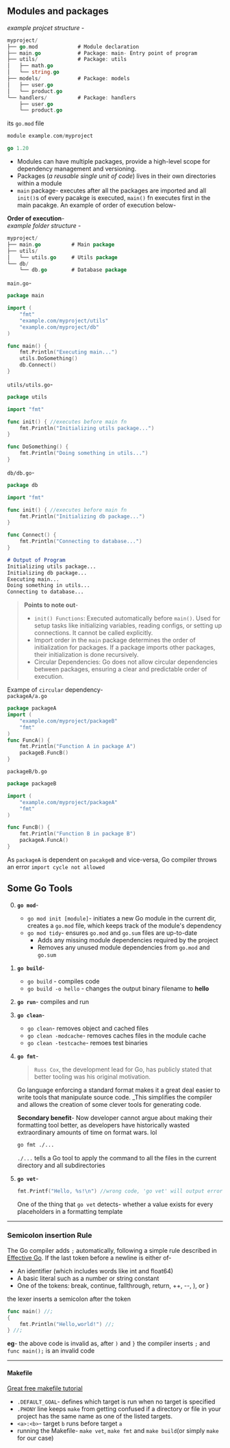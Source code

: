
## Modules and packages
*example projcet structure* -
```go
myproject/
├── go.mod             # Module declaration
├── main.go            # Package: main- Entry point of program
├── utils/             # Package: utils
│   ├── math.go
│   └── string.go
├── models/            # Package: models
│   ├── user.go
│   └── product.go
└── handlers/          # Package: handlers
    ├── user.go
    └── product.go
```
its `go.mod` file
```go
module example.com/myproject

go 1.20
```
- Modules can have multiple packages, provide a high-level scope for dependency management and versioning.
- Packages (*a reusable single unit of code*) lives in their own directories within a module
- `main` package- executes after all the packages are imported and all `init()`s of every pacakge is executed, `main()` fn executes first in the main pacakge. An example of order of execution below-

**Order of execution**-   
*example folder structure* -
```go
myproject/
├── main.go          # Main package
├── utils/
│   └── utils.go     # Utils package
└── db/
    └── db.go        # Database package
```
`main.go`-
```go
package main

import (
    "fmt"
    "example.com/myproject/utils"
    "example.com/myproject/db"
)

func main() {
    fmt.Println("Executing main...")
    utils.DoSomething()
    db.Connect()
}
```

`utils/utils.go`-
```go
package utils

import "fmt"

func init() { //executes before main fn
    fmt.Println("Initializing utils package...")
}

func DoSomething() {
    fmt.Println("Doing something in utils...")
}
```

`db/db.go`-
```go
package db

import "fmt"

func init() { //executes before main fn
    fmt.Println("Initializing db package...")
}

func Connect() {
    fmt.Println("Connecting to database...")
}
```
```md
# Output of Program
Initializing utils package...
Initializing db package...
Executing main...
Doing something in utils...
Connecting to database...
```
> **Points to note out**- 
>- `init() Functions`: Executed automatically before `main()`.
>Used for setup tasks like initializing variables, reading configs, or setting up connections. It cannot be called explicitly.
>- Import order in the `main` package determines the order of initialization for packages. If a package imports other packages, their initialization is done recursively.
>- Circular Dependencies: Go does not allow circular dependencies between packages, ensuring a clear and predictable order of execution.

Exampe of `circular` dependency-  
`packageA/a.go`
```go
package packageA
import (
	"example.com/myproject/packageB"
	"fmt"
)
func FuncA() {
	fmt.Println("Function A in package A")
	packageB.FuncB()
}
```
`packageB/b.go`

```go
package packageB

import (
 	"example.com/myproject/packageA"
 	"fmt"
)

func FuncB() {
 	fmt.Println("Function B in package B")
 	packageA.FuncA()
}
 ```
As `packageA` is dependent on `pacakgeB` and vice-versa, Go compiler throws an error `import cycle not allowed` 

## Some Go Tools 

0. **`go mod`**-
   - `go mod init [module]`- initiates a new Go module in the current dir, creates a `go.mod` file, which keeps track of the module's dependency
   - `go mod tidy`- ensures `go.mod` and `go.sum` files are up-to-date
     - Adds any missing module dependencies required by the project
	 - Removes any unused module dependencies from `go.mod` and `go.sum`
1. **`go build`**-
   - `go build` - compiles code
   - `go build -o hello` - changes the output binary filename to  **hello**
2. **`go run`**- compiles and run

3. **`go clean`**-
    - `go clean`- removes object and cached files
	- `go clean -modcache`- removes caches files in the module cache
	- `go clean -testcache`- remoes test binaries	

4. **`go fmt`**-     
	>`Russ Cox`, the development lead for Go, has publicly stated that better tooling was his original motivation.

	Go language enforcing a standard format
	makes it a great deal easier to write tools that manipulate source code. _This simplifies
	the compiler and allows the creation of some clever tools for generating code.

	**Secondary benefit**- Now developer cannot argue about making their formatting tool better, as developers have historically wasted extraordinary amounts of time on format wars. lol

	```bash
	go fmt ./...
	```

	`./...` tells a Go tool to apply the command to all the files in the current
	directory and all subdirectories

5. **`go vet`**-
	```go
	fmt.Printf("Hello, %s!\n") //wrong code, 'go vet' will output error
	```
	One of the thing that `go vet` detects-   whether a value exists for every placeholders in a formatting template

<hr/>

### Semicolon insertion Rule

The Go compiler adds `;` automatically, following a simple rule described in [Effective Go](https://go.dev/doc/effective_go#semicolons).
If the last token before a newline is either of-

- An identifier (which includes words like int and float64)
- A basic literal such as a number or string constant
- One of the tokens: break, continue, fallthrough, return, ++, --, ), or }

the lexer inserts a semicolon after the token

```go
func main() //;
{
    fmt.Println("Hello,world!") //;
} //;
```
**eg**- the above code is invalid as, after `)` and `}` the compiler inserts `;` and `func main();` is an invalid code
<hr/>

#### Makefile
[Great free makefile tutorial](https://makefiletutorial.com/)

- `.DEFAULT_GOAL`- defines which target is run when no target is specified
- `.PHONY` line keeps `make` from getting confused if a directory or file in your project has the same name as one
of the listed targets.
- `<a>:<b>`- target `b` runs before target `a`
- running the Makefile- `make vet`, `make fmt` and `make build`(or simply `make` for our case)

